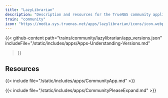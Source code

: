 ```yaml
---
title: "LazyLibrarian"
description: "Description and resources for the TrueNAS community application called LazyLibrarian."
train: "community"
icon: "https://media.sys.truenas.net/apps/lazylibrarian/icons/icon.webp"
---
```


{{< github-content 
    path="trains/community/lazylibrarian/app_versions.json"
	includeFile="/static/includes/apps/Apps-Understanding-Versions.md"
>}}

## Resources

{{< include file="/static/includes/apps/CommunityApp.md" >}}

{{< include file="/static/includes/apps/CommunityPleaseExpand.md" >}}
